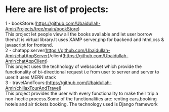 # Here are list of projects:<br />
1 - bookStore:(https://github.com/Ubaidullah-Amir/Projects/tree/main/bookStore)<br />
   This project let people view all the books available and let user borrow them.It is virtual library.It uses XAMP server,php for backend and html,css & javascript for frontend.<br />
2 - chatapp:server(https://github.com/Ubaidullah-Amir/chatAppServer)/client(https://github.com/Ubaidullah-Amir/chatAppClient)<br />
  This project uses the technology of websocket which provide the functionality of bi-directional request i.e from user to server and server to user.It uses MERN stack<br />
3 - travelAndTours:(https://github.com/Ubaidullah-Amir/chillaxTourAndTravel)<br />
  This project provides the user with every functionality to make their trip a non-hectic process.Some of the functionalities are: renting cars,booking hotels and air tickets booking. The technology used is Django framework<br />
